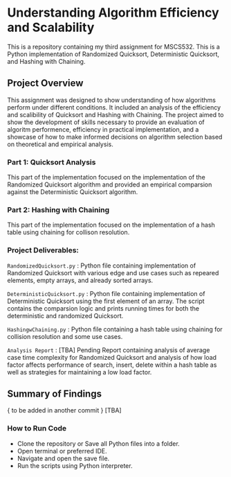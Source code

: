 # Understanding Algorithm Efficiency and Scalability
This is a repository containing my third assignment for MSCS532. This is a Python implementation of Randomized Quicksort, Deterministic Quicksort, and Hashing with Chaining.

## Project Overview
This assignment was designed to show understanding of how algorithms perform under different conditions. It included an analysis of the efficiency and scalibility of Quicksort and Hashing with Chaining. The project aimed to show the development of skills necessary to provide an evaluation of algoritm performence, efficiency in practical implementation, and a showcase of how to make informed decisions on algorithm selection based on theoretical and empirical analysis.

### Part 1: Quicksort Analysis
This part of the implementation focused on the implementation of the Randomized Quicksort algorithm and provided an empirical comparsion against the Deterministic Quicksort algorithm.

### Part 2: Hashing with Chaining
This part of the implementation focused on the implementation of a hash table using chaining for collison resolution.

### Project Deliverables:
```RandomizedQuicksort.py``` : Python file containing implementation of Randomized Quicksort with various edge and use cases such as repeared elements, empty arrays, and already sorted arrays.

```DeterministicQuicksort.py``` : Python file containing implementation of Deterministic Quicksort using the first element of an array. The script contains the comparsion logic and prints running times for both the deterministic and randomized Quicksort.

```HashingwChaining.py``` : Python file containing a hash table using chaining for collision resolution and some use cases.

```Analysis Report``` : [TBA] Pending Report containing analysis of average case time complexity for Randomized Quicksort and analysis of how load factor affects performance of search, insert, delete within a hash table as well as strategies for maintaining a low load factor.

## Summary of Findings
{ to be added in another commit } [TBA]

### How to Run Code
* Clone the repository or Save all Python files into a folder.
* Open terminal or preferred IDE.
* Navigate and open the save file.
* Run the scripts using Python interpreter.




